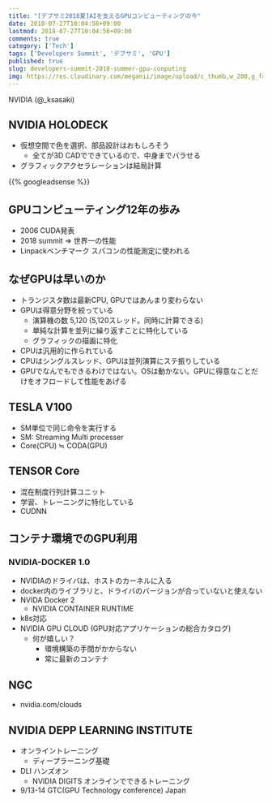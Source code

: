 ```yaml
---
title: "[デブサミ2018夏]AIを支えるGPUコンピューティングの今"
date: 2018-07-27T10:04:56+09:00
lastmod: 2018-07-27T10:04:56+09:00
comments: true
category: ['Tech']
tags: ['Developers Summit', 'デブサミ', 'GPU']
published: true
slug: developers-summit-2018-summer-gpu-conputing
img: https://res.cloudinary.com/meganii/image/upload/c_thumb,w_200,g_face/v1532741609/developers-summit-2018-summer_pcc1uq.png
---
```


NVIDIA (@_ksasaki)

## NVIDIA HOLODECK

- 仮想空間で色を選択、部品設計はおもしろそう
    -  全てが3D CADでできているので、中身までバラせる
- グラフィックアクセラレーションは結局計算

<!--more-->
{{% googleadsense %}}

## GPUコンピューティング12年の歩み

- 2006 CUDA発表
- 2018 summit => 世界一の性能
- Linpackベンチマーク スパコンの性能測定に使われる


## なぜGPUは早いのか

- トランジスタ数は最新CPU, GPUではあんまり変わらない
- GPUは得意分野を絞っている
    -  演算機の数 5,120 (5,120スレッド。同時に計算できる)
    - 単純な計算を並列に繰り返すことに特化している
    - グラフィックの描画に特化
- CPUは汎用的に作られている
- CPUはシングルスレッド、GPUは並列演算にステ振りしている
- GPUでなんでもできるわけではない。OSは動かない。GPUに得意なことだけをオフロードして性能をあげる



## TESLA V100

- SM単位で同じ命令を実行する
- SM: Streaming Multi processer
- Core(CPU) ≒ CODA(GPU)



## TENSOR Core

- 混在制度行列計算ユニット
- 学習、トレーニングに特化している
- CUDNN

## コンテナ環境でのGPU利用
### NVIDIA-DOCKER 1.0

- NVIDIAのドライバは、ホストのカーネルに入る
- docker内のライブラリと、ドライバのバージョンが合っていないと使えない
- NVIDA Docker 2
    - NVIDIA CONTAINER RUNTIME
- k8s対応
- NVIDIA GPU CLOUD (GPU対応アプリケーションの総合カタログ)
    - 何が嬉しい？
        - 環境構築の手間がかからない
        - 常に最新のコンテナ


## NGC
- nvidia.com/clouds


## NVIDIA DEPP LEARNING INSTITUTE
- オンライントレーニング
    - ディープラーニング基礎
- DLI ハンズオン
    - NVIDIA DIGITS オンラインでできるトレーニング
- 9/13-14 GTC(GPU Technology conference) Japan


